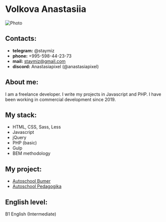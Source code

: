 # Volkova Anastasiia
![Photo](rsschool-cv/IMG_20210424_132334.jpg "Photo")


## Contacts:
* **telegram:** @staymiz
* **phone:** +995-598-44-23-73
* **mail:** staymiz@gmail.com
* **discord:** Anastasiapixel (@anastasiapixel)

## About me:
I am a freelance developer. I write my projects in Javascript and PHP. I have been working in commercial development since 2019.

## My stack:
* HTML, CSS, Sass, Less
* Javascript
* jQuery
* PHP (basic)
* Gulp
* BEM methodology

## My project:
* [Autoschool Bumer](https://ekb-bumer.ru/ "Autoschool Bumer")
* [Autoschool Pedagogika](https://pedagogika66.ru/ "Autoschool Pedagogika")

## English level:
B1 English (Intermediate) 